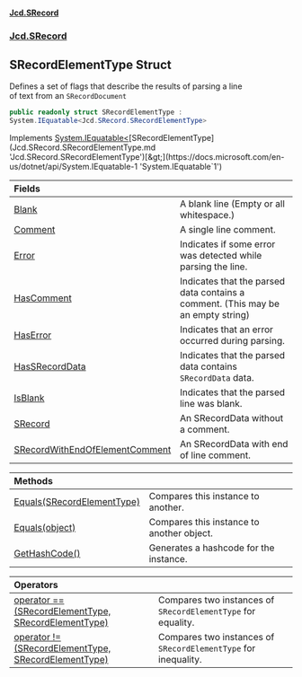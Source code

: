 #### [Jcd.SRecord](index.md 'index')
### [Jcd.SRecord](Jcd.SRecord.md 'Jcd.SRecord')

## SRecordElementType Struct

Defines a set of flags that describe the results of parsing a line  
of text from an `SRecordDocument`

```csharp
public readonly struct SRecordElementType :
System.IEquatable<Jcd.SRecord.SRecordElementType>
```

Implements [System.IEquatable&lt;](https://docs.microsoft.com/en-us/dotnet/api/System.IEquatable-1 'System.IEquatable`1')[SRecordElementType](Jcd.SRecord.SRecordElementType.md 'Jcd.SRecord.SRecordElementType')[&gt;](https://docs.microsoft.com/en-us/dotnet/api/System.IEquatable-1 'System.IEquatable`1')

| Fields | |
| :--- | :--- |
| [Blank](Jcd.SRecord.SRecordElementType.Blank.md 'Jcd.SRecord.SRecordElementType.Blank') | A blank line (Empty or all whitespace.) |
| [Comment](Jcd.SRecord.SRecordElementType.Comment.md 'Jcd.SRecord.SRecordElementType.Comment') | A single line comment. |
| [Error](Jcd.SRecord.SRecordElementType.Error.md 'Jcd.SRecord.SRecordElementType.Error') | Indicates if some error was detected while parsing the line. |
| [HasComment](Jcd.SRecord.SRecordElementType.HasComment.md 'Jcd.SRecord.SRecordElementType.HasComment') | Indicates that the parsed data contains a comment. (This may be an empty string) |
| [HasError](Jcd.SRecord.SRecordElementType.HasError.md 'Jcd.SRecord.SRecordElementType.HasError') | Indicates that an error occurred during parsing. |
| [HasSRecordData](Jcd.SRecord.SRecordElementType.HasSRecordData.md 'Jcd.SRecord.SRecordElementType.HasSRecordData') | Indicates that the parsed data contains `SRecordData` data. |
| [IsBlank](Jcd.SRecord.SRecordElementType.IsBlank.md 'Jcd.SRecord.SRecordElementType.IsBlank') | Indicates that the parsed line was blank. |
| [SRecord](Jcd.SRecord.SRecordElementType.SRecord.md 'Jcd.SRecord.SRecordElementType.SRecord') | An SRecordData without a comment. |
| [SRecordWithEndOfElementComment](Jcd.SRecord.SRecordElementType.SRecordWithEndOfElementComment.md 'Jcd.SRecord.SRecordElementType.SRecordWithEndOfElementComment') | An SRecordData with end of line comment. |

| Methods | |
| :--- | :--- |
| [Equals(SRecordElementType)](Jcd.SRecord.SRecordElementType.Equals(Jcd.SRecord.SRecordElementType).md 'Jcd.SRecord.SRecordElementType.Equals(Jcd.SRecord.SRecordElementType)') | Compares this instance to another. |
| [Equals(object)](Jcd.SRecord.SRecordElementType.Equals(object).md 'Jcd.SRecord.SRecordElementType.Equals(object)') | Compares this instance to another object. |
| [GetHashCode()](Jcd.SRecord.SRecordElementType.GetHashCode().md 'Jcd.SRecord.SRecordElementType.GetHashCode()') | Generates a hashcode for the instance. |

| Operators | |
| :--- | :--- |
| [operator ==(SRecordElementType, SRecordElementType)](Jcd.SRecord.SRecordElementType.op_Equality(Jcd.SRecord.SRecordElementType,Jcd.SRecord.SRecordElementType).md 'Jcd.SRecord.SRecordElementType.op_Equality(Jcd.SRecord.SRecordElementType, Jcd.SRecord.SRecordElementType)') | Compares two instances of `SRecordElementType` for equality. |
| [operator !=(SRecordElementType, SRecordElementType)](Jcd.SRecord.SRecordElementType.op_Inequality(Jcd.SRecord.SRecordElementType,Jcd.SRecord.SRecordElementType).md 'Jcd.SRecord.SRecordElementType.op_Inequality(Jcd.SRecord.SRecordElementType, Jcd.SRecord.SRecordElementType)') | Compares two instances of `SRecordElementType` for inequality. |
